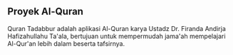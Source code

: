 ## Proyek Al-Quran 

Quran Tadabbur adalah aplikasi Al-Quran karya Ustadz Dr. Firanda Andirja Hafizahullahu Ta'ala, bertujuan untuk mempermudah jama'ah mempelajari Al-Qur'an lebih dalam beserta tafsirnya.
